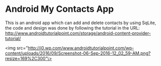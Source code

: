 # Android My Contacts App

This is an android app which can add and delete contacts by using SqLite,
the code and design was done by following the tutorial in the  URL: http://www.androidtutorialpoint.com/storage/android-content-provider-tutorial/

<img src="http://i0.wp.com/www.androidtutorialpoint.com/wp-content/uploads/2016/09/Screenshot-06-Sep-2016-12_02_59-AM.png?resize=169%2C300"\>

